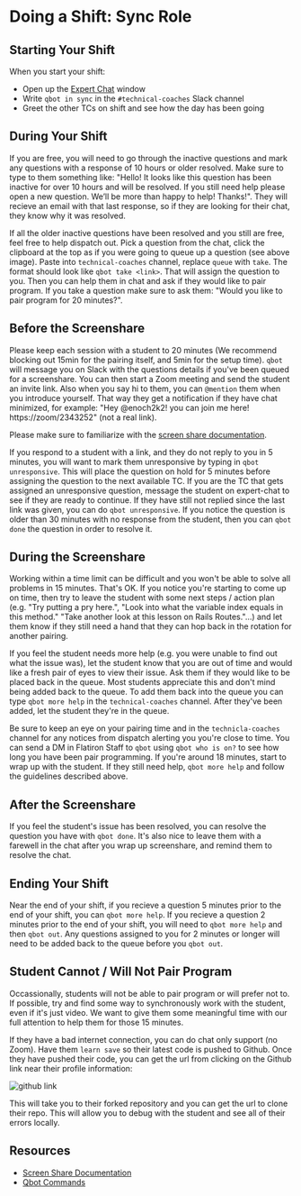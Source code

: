 # Doing a Shift: Sync Role

## Starting Your Shift
When you start your shift:

- Open up the [Expert Chat](https://learn.co/expert-chat) window
- Write `qbot in sync` in the `#technical-coaches` Slack channel
- Greet the other TCs on shift and see how the day has been going 

## During Your Shift
If you are free, you will need to go through the inactive questions and mark any questions with a response of 10 hours or older resolved. Make sure to type to them something like: "Hello! It looks like this question has been inactive for over 10 hours and will be resolved. If you still need help please open a new question. We’ll be more than happy to help! Thanks!". They will recieve an email with that last response, so if they are looking for their chat, they know why it was resolved.

If all the older inactive questions have been resolved and you still are free, feel free to help dispatch out. Pick a question from the chat, click the clipboard at the top as if you were going to queue up a question (see above image). Paste into `technical-coaches` channel, replace `queue` with `take`. The format should look like `qbot take <link>`. That will assign the question to you. Then you can help them in chat and ask if they would like to pair program. If you take a question make sure to ask them: "Would you like to pair program for 20 minutes?".

## Before the Screenshare
Please keep each session with a student to 20 minutes (We recommend blocking out 15min for the pairing itself, and 5min for the setup time). `qbot` will message you on Slack with the questions details if you've been queued for a screenshare. You can then start a Zoom meeting and send the student an invite link. Also when you say hi to them, you can `@mention` them when you introduce yourself. That way they get a notification if they have chat minimized, for example: "Hey @enoch2k2! you can join me here! https://zoom/2343252" (not a real link).

Please make sure to familiarize with the [screen share documentation](https://github.com/flatiron-labs/learn-support/blob/master/screen-sharing.md).

If you respond to a student with a link, and they do not reply to you in 5 minutes, you will want to mark them unresponsive by typing in `qbot unresponsive`. This will place the question on hold for 5 minutes before assigning the question to the next available TC. If you are the TC that gets assigned an unresponsive question, message the student on expert-chat to see if they are ready to continue. If they have still not replied since the last link was given, you can do `qbot unresponsive`. If you notice the question is older than 30 minutes with no response from the student, then you can `qbot done` the question in order to resolve it.


## During the Screenshare
Working within a time limit can be difficult and you won't be able to solve all problems in 15 minutes. That's OK. If you notice you're starting to come up on time, then try to leave the student with some next steps / action plan (e.g. "Try putting a pry here.", "Look into what the variable index equals in this method." "Take another look at this lesson on Rails Routes."...) and let them know if they still need a hand that they can hop back in the rotation for another pairing.

If you feel the student needs more help (e.g. you were unable to find out what the issue was), let the student know that you are out of time and would like a fresh pair of eyes to view their issue. Ask them if they would like to be placed back in the queue. Most students appreciate this and don't mind being added back to the queue. To add them back into the queue you can type `qbot more help` in the `technical-coaches` channel. After they've been added, let the student they're in the queue.

Be sure to keep an eye on your pairing time and in the `technicla-coaches` channel for any notices from dispatch alerting you you're close to time. You can send a DM in Flatiron Staff to `qbot` using `qbot who is on?` to see how long you have been pair programming. If you're around 18 minutes, start to wrap up with the student. If they still need help, `qbot more help` and follow the guidelines described above.

## After the Screenshare
If you feel the student's issue has been resolved, you can resolve the question you have with `qbot done`. It's also nice to leave them with a farewell in the chat after you wrap up screenshare, and remind them to resolve the chat.

## Ending Your Shift
Near the end of your shift, if you recieve a question 5 minutes prior to the end of your shift, you can `qbot more help`. If you recieve a question 2 minutes prior to the end of your shift, you will need to `qbot more help` and then `qbot out`. Any questions assigned to you for 2 minutes or longer will need to be added back to the queue before you `qbot out`.

## Student Cannot / Will Not Pair Program
Occassionally, students will not be able to pair program or will prefer not to. If possible, try and find some way to synchronously work with the student, even if it's just video. We want to give them some meaningful time with our full attention to help them for those 15 minutes.

If they have a bad internet connection, you can do chat only support (no Zoom). Have them `learn save` so their latest code is pushed to Github. Once they have pushed their code, you can get the url from clicking on the Github link near their profile information:

![github link](https://s3.amazonaws.com/learn-experts/expert-chat-github-link.png)

This will take you to their forked repository and you can get the url to clone their repo. This will allow you to debug with the student and see all of their errors locally.

## Resources

* [Screen Share Documentation](https://github.com/flatiron-labs/learn-support/blob/master/screen-sharing.md)
* [Qbot Commands](https://github.com/flatiron-labs/online-ed-ops/blob/master/technical-coach-team/role-technical-coach/lib/qbot.md) 


